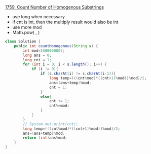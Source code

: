 [1759. Count Number of Homogenous Substrings](https://leetcode.com/problems/count-number-of-homogenous-substrings/)


- use long when necessary 
- if cnt is int, then the multiply result would also be int
- use more mod
- Math.pow( , )

```java
class Solution {
    public int countHomogenous(String s) {
        int mod=1000000007;
        long ans = 0;
        long cnt = 1;
        for (int i = 0; i < s.length(); i++) {
            if (i != 0){
                if (s.charAt(i) != s.charAt(i-1)){
                    long temp=(((cnt%mod)*((cnt+1)%mod))%mod)/2;
                    ans=(ans+temp)%mod;
                    cnt = 1;
                }
                else{
                    cnt += 1;
                    cnt%=mod;
                }
            }
        }
        // System.out.print(cnt);
        long temp=(((cnt%mod)*((cnt+1)%mod))%mod)/2;
        ans=(ans+temp)%mod;
        return (int)ans%mod;
    }
}
```



